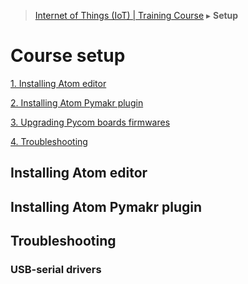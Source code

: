 > [Internet of Things (IoT) | Training Course](setup.md) ▸ **Setup**

# Course setup

[1. Installing Atom editor](#installing-atom-editor)

[2. Installing Atom Pymakr plugin](#installing-atom-pymakr-plugin)

[3. Upgrading Pycom boards firmwares](#upgrading-pycom-boards-firmwares)

[4. Troubleshooting](#troubleshooting)

## Installing Atom editor

## Installing Atom Pymakr plugin

## Troubleshooting

### USB-serial drivers
